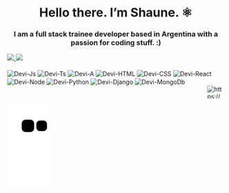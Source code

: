 <div align="center">
  <h1> Hello there. I’m Shaune. ⚛️ </h1>

  <h3>
    I am a full stack trainee developer based in Argentina with a passion for coding stuff. :)
  </h3>
</div>
<div>
    <a href="https://github.com/ImShaune">
      <img height="180em" src="https://github-readme-streak-stats.herokuapp.com?user=ImShaune&theme=tokyonight&hide_border=true&date_format=M%20j%5B%2C%20Y%5D"/>
      <img height="180em" src="https://github-readme-stats.vercel.app/api/top-langs/?username=ImShaune&layout=compact&langs_count=7&theme=tokyonight&hide_border=true"/></a>
  </div>


<div style="display: inline_block"><br>
<img align="center" alt="Devi-Js" height="30" width="40" src="https://cdn.jsdelivr.net/gh/devicons/devicon/icons/javascript/javascript-plain.svg">
<img align="center" alt="Devi-Ts" height="30" width="40" src="https://cdn.jsdelivr.net/gh/devicons/devicon/icons/typescript/typescript-plain.svg">
<img align="center" alt="Devi-A" height="30" width="40" src="https://cdn.jsdelivr.net/gh/devicons/devicon/icons/angularjs/angularjs-plain.svg">
<img align="center" alt="Devi-HTML" height="30" width="40" src="https://cdn.jsdelivr.net/gh/devicons/devicon/icons/html5/html5-plain.svg">
<img align="center" alt="Devi-CSS" height="30" width="40" src="https://cdn.jsdelivr.net/gh/devicons/devicon/icons/css3/css3-plain.svg">
<img align="center" alt="Devi-React" height="30" width="40" src="https://cdn.jsdelivr.net/gh/devicons/devicon/icons/react/react-original.svg">
<img align="center" alt="Devi-Node" height="30" width="40" src="https://cdn.jsdelivr.net/gh/devicons/devicon/icons/nodejs/nodejs-original.svg">
<img align="center" alt="Devi-Python" height="30" width="40" src="https://cdn.jsdelivr.net/gh/devicons/devicon/icons/python/python-plain.svg">
<img align="center" alt="Devi-Django" height="30" width="40" src="https://cdn.jsdelivr.net/gh/devicons/devicon/icons/django/django-plain-wordmark.svg">
<img align="center" alt="Devi-MongoDb" height="30" width="40" src="https://cdn.jsdelivr.net/gh/devicons/devicon/icons/mongodb/mongodb-plain-wordmark.svg">
 &nbsp  &nbsp  &nbsp  &nbsp  &nbsp  &nbsp  &nbsp  &nbsp  &nbsp  &nbsp  &nbsp  &nbsp  &nbsp  &nbsp  &nbsp  &nbsp  &nbsp  &nbsp  &nbsp  &nbsp  &nbsp  &nbsp  &nbsp  &nbsp  &nbsp  &nbsp  &nbsp  &nbsp  &nbsp  &nbsp  &nbsp  &nbsp  &nbsp  &nbsp  &nbsp  &nbsp  &nbsp  &nbsp  &nbsp  &nbsp  &nbsp
<a href="https://www.linkedin.com/in/nahuel-paz-183783173/" target="blank"><img align="right" src="https://cdn.jsdelivr.net/gh/devicons/devicon/icons/linkedin/linkedin-original.svg" alt="https://www.linkedin.com/in/nahuel-paz-183783173/" height="30" width="40" /></a>
</div>

 ##



![Snake animation](https://github.com/rafaballerini/rafaballerini/blob/output/github-contribution-grid-snake.svg)

